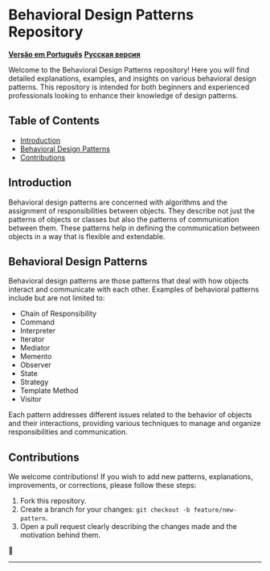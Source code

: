 # Behavioral Design Patterns Repository

[**Versão em Português**](/pt/README.md)
[**Pусская версия**](/ru/README.md)

Welcome to the Behavioral Design Patterns repository! Here you will find detailed explanations, examples, and insights on various behavioral design patterns. This repository is intended for both beginners and experienced professionals looking to enhance their knowledge of design patterns.

## Table of Contents

- [Introduction](#introduction)
- [Behavioral Design Patterns](#behavioral-design-patterns)
- [Contributions](#contributions)

## Introduction

Behavioral design patterns are concerned with algorithms and the assignment of responsibilities between objects. They describe not just the patterns of objects or classes but also the patterns of communication between them. These patterns help in defining the communication between objects in a way that is flexible and extendable.

## Behavioral Design Patterns

Behavioral design patterns are those patterns that deal with how objects interact and communicate with each other. Examples of behavioral patterns include but are not limited to:

- Chain of Responsibility
- Command
- Interpreter
- Iterator
- Mediator
- Memento
- Observer
- State
- Strategy
- Template Method
- Visitor

Each pattern addresses different issues related to the behavior of objects and their interactions, providing various techniques to manage and organize responsibilities and communication.

## Contributions

We welcome contributions! If you wish to add new patterns, explanations, improvements, or corrections, please follow these steps:

1. Fork this repository.
2. Create a branch for your changes: `git checkout -b feature/new-pattern`.
3. Open a pull request clearly describing the changes made and the motivation behind them.

🚀

---